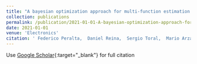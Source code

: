 ```yaml
---
title: "A bayesian optimization approach for multi-function estimation for environmental monitoring using an autonomous surface vehicle: Ypacarai lake case study"
collection: publications
permalink: /publication/2021-01-01-A-bayesian-optimization-approach-for-multi-function-estimation-for-environmental-monitoring-using-an-autonomous-surface-vehicle-Ypacarai-lake-case-study
date: 2021-01-01
venue: 'Electronics'
citation: ' Federico Peralta,  Daniel Reina,  Sergio Toral,  Mario Arzamendia,  Derlis Gregor, &quot;A bayesian optimization approach for multi-function estimation for environmental monitoring using an autonomous surface vehicle: Ypacarai lake case study.&quot; Electronics, 2021.'
---
```

Use [Google Scholar](https://scholar.google.com/scholar?q=A+bayesian+optimization+approach+for+multi+function+estimation+for+environmental+monitoring+using+an+autonomous+surface+vehicle:+Ypacarai+lake+case+study){:target="_blank"} for full citation